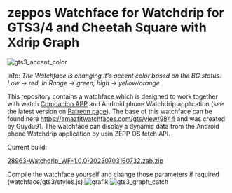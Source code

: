  # zeppos Watchface for Watchdrip for GTS3/4 and Cheetah Square with Xdrip Graph

![gts3_accent_color](https://user-images.githubusercontent.com/65983953/232462735-a074480b-8a95-4b48-91e5-f1f9c6f31dd0.png)

Info: *The Watchface is changing it's accent color based on the BG status. Low -> red, In Range -> green, high -> yellow/orange*

This repository contains a watchface which is designed to work together with watch <a href="https://github.com/bigdigital/zeppos_watchdrip_app">Companion APP</a>  and Android phone Watchdrip application (see the latest version on <a href="https://www.patreon.com/xdrip_miband">Patreon page</a>). The base of this watchface can be found here https://amazfitwatchfaces.com/gts/view/9844 and was created by Guydu91.
The watchface can display a dynamic data from the Android phone Watchdrip application by usin ZEPP OS fetch API.

Current build:

[28963-Watchdrip_WF-1.0.0-20230703160732.zab.zip](https://github.com/sedy89/zeppos_watchdrip_gts3_wf/files/11937672/28963-Watchdrip_WF-1.0.0-20230703160732.zab.zip)


Compile the watchface yourself and change those parameters if required (watchface/gts3/styles.js)
![grafik](https://user-images.githubusercontent.com/65983953/232456088-b3dc411d-cbbd-401a-a74e-557bf4bb35cd.png) ![gts3_graph_catch](https://user-images.githubusercontent.com/65983953/232457934-bd1dcee7-418a-4076-8c58-b39cf40b65c7.png)



